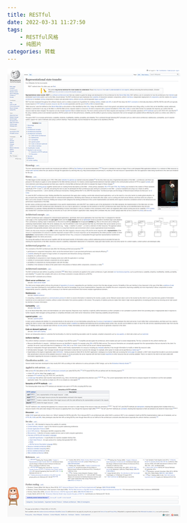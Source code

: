 ```yaml
---
title: RESTful
date: 2022-03-31 11:27:50
tags: 
	- RESTful风格
	- 纯图片
categories: 转载
---
```

<!--more-->
![RESTful](/images/yzvv.png "RESTful风格wiki介绍")